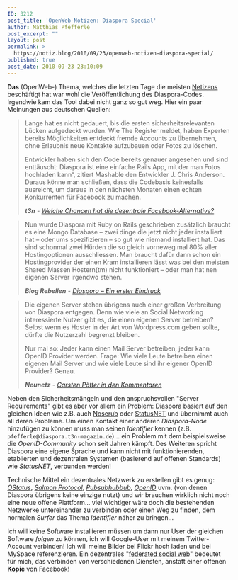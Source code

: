 ```yaml
---
ID: 3212
post_title: 'OpenWeb-Notizen: Diaspora Special'
author: Matthias Pfefferle
post_excerpt: ""
layout: post
permalink: >
  https://notiz.blog/2010/09/23/openweb-notizen-diaspora-special/
published: true
post_date: 2010-09-23 23:10:09
---
```

<!-- wp:paragraph -->
<p><strong>Das</strong> (OpenWeb-) Thema, welches die letzten Tage die meisten <a href="http://de.wikipedia.org/wiki/Netizen">Netizens</a> beschäftigt hat war wohl die Veröffentlichung des Diaspora-Codes. Irgendwie kam das Tool dabei nicht ganz so gut weg. Hier ein paar Meinungen aus deutschen Quellen:</p>
<!-- /wp:paragraph -->

<!-- wp:quote -->
<blockquote class="wp-block-quote">
	<p>Lange hat es nicht gedauert, bis die ersten sicherheitsrelevanten Lücken aufgedeckt wurden. Wie The Register meldet, haben Experten bereits Möglichkeiten entdeckt fremde Accounts zu übernehmen, ohne Erlaubnis neue Kontakte aufzubauen oder Fotos zu löschen.</p>
	<p>Entwickler haben sich den Code bereits genauer angesehen und sind enttäuscht: Diaspora ist eine einfache Rails App, mit der man Fotos hochladen kann“, zitiert Mashable den Entwickler J. Chris Anderson. Daraus könne man schließen, dass die Codebasis keinesfalls ausreicht, um daraus in den nächsten Monaten einen echten Konkurrenten für Facebook zu machen.</p><cite><strong>t3n</strong> - <a href="http://t3n.de/news/diaspora-welche-chancen-hat-dezentrale-279997/">Welche Chancen hat die dezentrale Facebook-Alternative?</a></cite></blockquote>
<!-- /wp:quote -->

<!-- wp:quote -->
<blockquote class="wp-block-quote">
	<p>Nun wurde Diaspora mit Ruby on Rails geschrieben zusätzlich braucht es eine Mongo Database – zwei dinge die jetzt nicht jeder installiert hat – oder ums spezifizieren – so gut wie niemand installiert hat. Das sind schonmal zwei Hürden die so gleich vorneweg mal 80% aller Hostingoptionen ausschliessen. Man braucht dafür dann schon ein Hostingprovider der einen Kram installieren lässt was bei den meisten Shared Massen Hostern(tm) nicht funktioniert – oder man hat nen eigenen Server irgendwo stehen.</p><cite><strong>Blog Rebellen</strong> - <a href="http://blog.rebellen.info/2010/09/17/diaspora-ein-erster-eindruck/">Diaspora – Ein erster Eindruck</a></cite></blockquote>
<!-- /wp:quote -->

<!-- wp:quote -->
<blockquote class="wp-block-quote">
	<p>Die eigenen Server stehen übrigens auch einer großen Verbreitung von Diaspora entgegen. Denn wie viele an Social Networking interessierte Nutzer gibt es, die einen eigenen Server betreiben? Selbst wenn es Hoster in der Art von Wordpress.com geben sollte, dürfte die Nutzerzahl begrenzt bleiben.</p>
	<p>Nur mal so: Jeder kann einen Mail Server betreiben, jeder kann OpenID Provider werden. Frage: Wie viele Leute betreiben einen eigenen Mail Server und wie viele Leute sind ihr eigener OpenID Provider? Genau.</p><cite> <strong>Neunetz</strong> - <a href="http://www.neunetz.com/2010/09/16/diaspora-automatisch-gut-dank-open-source/#comment-78099096">Carsten Pötter in den Kommentaren</a></cite></blockquote>
<!-- /wp:quote -->

<!-- wp:paragraph -->
<p>Neben den Sicherheitsmängeln und den anspruchsvollen "Server Requirements" gibt es aber vor allem ein Problem: Diaspora basiert auf den gleichen Ideen wie z.B. auch <a href="http://noserub.com">Noserub</a> oder <a href="http://status.net">StatusNET</a> und übernimmt auch all deren Probleme. Um einen Kontakt einer anderen <em>Diaspora-Node</em> hinzufügen zu können muss man seinen <em>Identifier</em> kennen (z.B. <code>pfefferle@diaspora.t3n-magazin.de</code>)... ein Problem mit dem beispielsweise die <em>OpenID-Community</em> schon seit Jahren kämpft. Des Weiteren spricht Diaspora eine eigene Sprache und kann nicht mit funktionierenden, etablierten und dezentralen Systemen (basierend auf offenen Standards) wie <em>StatusNET</em>, verbunden werden!</p>
<!-- /wp:paragraph -->

<!-- wp:paragraph -->
<p>Technische Mittel ein dezentrales Netzwerk zu erstellen gibt es genug: <a href="http://ostatus.org"><em>OStatus</em></a>, <a href="http://www.salmon-protocol.org/"><em>Salmon Protocol</em></a>, <a href="http://code.google.com/p/pubsubhubbub/"><em>Pubsubhubbub</em></a>, <a href="http://openid.net"><em>OpenID</em></a> uvm. (von denen Diaspora übrigens keine einzige nutzt) und wir brauchen wirklich nicht noch eine neue offene Plattform... viel wichtiger wäre doch die bestehenden Netzwerke untereinander zu verbinden oder einen Weg zu finden, dem normalen <em>Surfer</em> das Thema <em>Identifier</em> näher zu bringen...</p>
<!-- /wp:paragraph -->

<!-- wp:paragraph -->
<p>Ich will keine Software installieren müssen um dann nur User der gleichen Software <em>folgen</em> zu können, ich will Google-User mit meinem Twitter-Account verbinden! Ich will meine Bilder bei Flickr hoch laden und bei MySpace referenzieren. Ein dezentrales "<a href="http://federatedsocialweb.net/">federated social web</a>" bedeutet für mich, das verbinden von verschiedenen Diensten, anstatt einer offenen <strong>Kopie</strong> von Facebook!</p>
<!-- /wp:paragraph -->